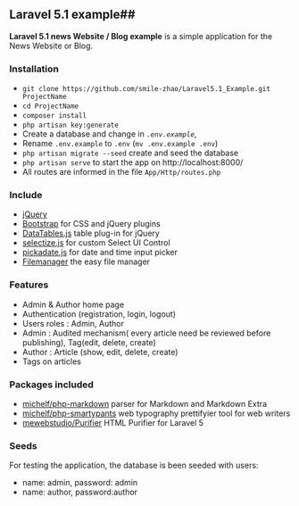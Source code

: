 ## Laravel 5.1 example##

**Laravel 5.1 news Website / Blog example** is a simple application for the News Website or Blog.

### Installation ###

* `git clone https://github.com/smile-zhao/Laravel5.1_Example.git ProjectName`
* `cd ProjectName`
* `composer install`
* `php artisan key:generate`
* Create a database and change in *`.env.example`*, 
* Rename `.env.example` to `.env` (`mv .env.example .env`)
* `php artisan migrate --seed` create and seed the database
* `php artisan serve` to start the app on http://localhost:8000/
* All routes are informed in the file `App/Http/routes.php`

### Include ###

* [jQuery](https://jquery.com/m)	
* [Bootstrap](http://getbootstrap.com) for CSS and jQuery plugins
* [DataTables.js](https://www.datatables.net/) table plug-in for jQuery
* [selectize.js](http://selectize.github.io/selectize.js/) for custom Select UI Control
* [pickadate.js](http://amsul.ca/pickadate.js/) for date and time input picker
* [Filemanager](https://github.com/simogeo/Filemanager) the easy file manager
	
### Features ###

* Admin & Author home page
* Authentication (registration, login, logout)
* Users roles : Admin, Author
* Admin : Audited mechanism( every article need be reviewed before publishing), Tag(edit, delete, create)
* Author : Article (show, edit, delete, create)
* Tags on articles

### Packages included ###

* [michelf/php-markdown](https://github.com/michelf/php-markdown) parser for Markdown and Markdown Extra
* [michelf/php-smartypants](https://github.com/michelf/php-smartypants) web typography prettifyier tool for web writers
* [mewebstudio/Purifier](https://github.com/mewebstudio/Purifier) HTML Purifier for Laravel 5

### Seeds ###
For testing the application, the database is been seeded with users:

*	name:	admin,		password:	admin
* 	name:	author, 	password:author